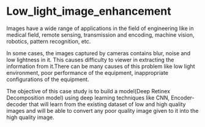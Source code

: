 # Low_light_image_enhancement

Images have a wide range of applications in the field of engineering like in medical field, remote sensing, transmission and encoding, machine vision, robotics, pattern recognition, etc.

In some cases, the images captured by cameras contains blur, noise and low lightness in it. This causes difficulty to viewer in extracting the information from it.There can be many causes of this problem like low light environment, poor performance of the equipment, inappropriate configurations of the equipment.

The objective of this case study is to build a model(Deep Retinex Decomposition model) using deep learning techniques like CNN, Encoder-decoder that will learn from the existing dataset of low and high quality images and will be able to convert any poor quality image given to it into the high quality image.
